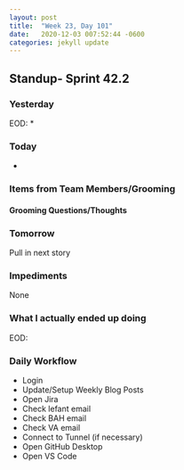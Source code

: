 ```yaml
---
layout: post
title:  "Week 23, Day 101"
date:   2020-12-03 007:52:44 -0600
categories: jekyll update
---
```


## Standup- Sprint 42.2
  
### Yesterday
EOD:
* 

### Today
* 

### Items from Team Members/Grooming

#### Grooming Questions/Thoughts

### Tomorrow
Pull in next story

### Impediments
None

### What I actually ended up doing
EOD:

### Daily Workflow
* Login
* Update/Setup Weekly Blog Posts
* Open Jira
* Check lefant email
* Check BAH email
* Check VA email
* Connect to Tunnel (if necessary)
* Open GitHub Desktop
* Open VS Code

